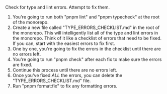 Check for type and lint errors. Attempt to fix them.

1. You're going to run both "pnpm lint" and "pnpm typecheck" at the root of the monorepo.
2. Create a new file called "TYPE_ERRORS_CHECKLIST.md" in the root of the monorepo. This will intelligently list all of the type and lint errors in the monorepo. Think of it like a checklist of errors that need to be fixed. If you can, start with the easiest errors to fix first.
3. One by one, you're going to fix the errors in the checklist until there are no errors left.
4. You're going to run "pnpm check" after each fix to make sure the errors are fixed.
5. Continue this process until there are no errors left.
6. Once you've fixed _ALL_ the errors, you can delete the "TYPE_ERRORS_CHECKLIST.md" file.
7. Run "pnpm format:fix" to fix any formatting errors.
